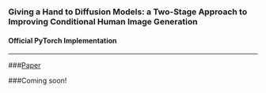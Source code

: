 ### Giving a Hand to Diffusion Models: a Two-Stage Approach to Improving Conditional Human Image Generation
#### Official PyTorch Implementation
---
###[Paper](https://arxiv.org/abs/2403.10731) 

###Coming soon!
